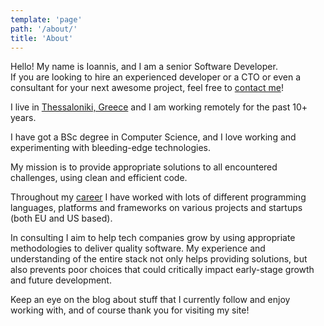 ```yaml
---
template: 'page'
path: '/about/'
title: 'About'
---
```


<p class="message">
  Hello! My name is Ioannis, and I am a senior Software Developer.<br>
  If you are looking to hire an experienced developer or a CTO or even a consultant for your next awesome project, feel free to <a href="mailto:giannis.p@gmail.com">contact me</a>!
</p>

I live in [Thessaloniki, Greece](https://goo.gl/maps/WVo3Uja7t2T2) and I am working remotely for the past 10+ years.

I have got a BSc degree in Computer Science, and I love working and experimenting with bleeding-edge technologies.

My mission is to provide appropriate solutions to all encountered challenges, using clean and efficient code.

Throughout my [career](https://gr.linkedin.com/in/ipoulakas) I have worked with lots of different programming languages, platforms and frameworks on various projects and startups (both EU and US based).

In consulting I aim to help tech companies grow by using appropriate methodologies to deliver quality software. My experience and understanding of the entire stack not only helps providing solutions, but also prevents poor choices that could critically impact early-stage growth and future development.

Keep an eye on the blog about stuff that I currently follow and enjoy working with, and of course thank you for visiting my site!
